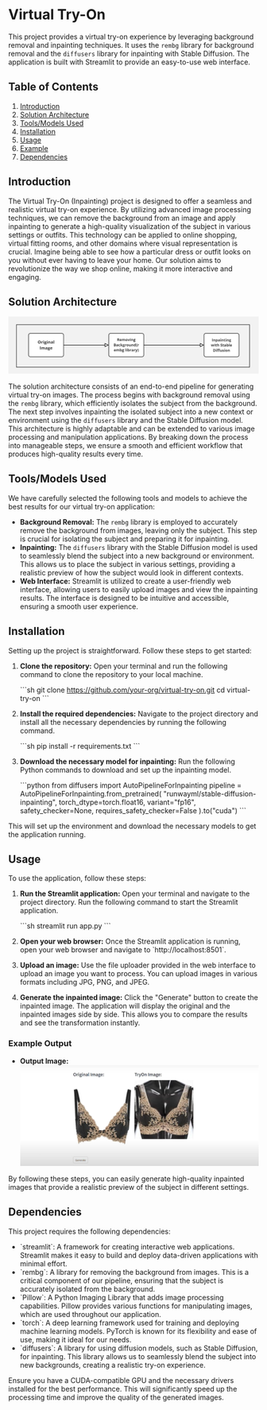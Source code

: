 
# Virtual Try-On

This project provides a virtual try-on experience by leveraging background removal and inpainting techniques. It uses the `rembg` library for background removal and the `diffusers` library for inpainting with Stable Diffusion. The application is built with Streamlit to provide an easy-to-use web interface.

## Table of Contents
1. [Introduction](#introduction)
2. [Solution Architecture](#solution-architecture)
3. [Tools/Models Used](#toolsmodels-used)
4. [Installation](#installation)
5. [Usage](#usage)
6. [Example](#example)
7. [Dependencies](#dependencies)

## Introduction

The Virtual Try-On (Inpainting) project is designed to offer a seamless and realistic virtual try-on experience. By utilizing advanced image processing techniques, we can remove the background from an image and apply inpainting to generate a high-quality visualization of the subject in various settings or outfits. This technology can be applied to online shopping, virtual fitting rooms, and other domains where visual representation is crucial. Imagine being able to see how a particular dress or outfit looks on you without ever having to leave your home. Our solution aims to revolutionize the way we shop online, making it more interactive and engaging.

## Solution Architecture

![Solution Architecture Diagram](https://github.com/Prajnabhandary/VITON/blob/main/Inpainting/Arch_daigram.jpg)

The solution architecture consists of an end-to-end pipeline for generating virtual try-on images. The process begins with background removal using the `rembg` library, which efficiently isolates the subject from the background. The next step involves inpainting the isolated subject into a new context or environment using the `diffusers` library and the Stable Diffusion model. This architecture is highly adaptable and can be extended to various image processing and manipulation applications. By breaking down the process into manageable steps, we ensure a smooth and efficient workflow that produces high-quality results every time.

## Tools/Models Used

We have carefully selected the following tools and models to achieve the best results for our virtual try-on application:

- **Background Removal:** The `rembg` library is employed to accurately remove the background from images, leaving only the subject. This step is crucial for isolating the subject and preparing it for inpainting.
- **Inpainting:** The `diffusers` library with the Stable Diffusion model is used to seamlessly blend the subject into a new background or environment. This allows us to place the subject in various settings, providing a realistic preview of how the subject would look in different contexts.
- **Web Interface:** Streamlit is utilized to create a user-friendly web interface, allowing users to easily upload images and view the inpainting results. The interface is designed to be intuitive and accessible, ensuring a smooth user experience.

## Installation

Setting up the project is straightforward. Follow these steps to get started:

1. **Clone the repository:** Open your terminal and run the following command to clone the repository to your local machine.

    \`\`\`sh
    git clone https://github.com/your-org/virtual-try-on.git
    cd virtual-try-on
    \`\`\`

2. **Install the required dependencies:** Navigate to the project directory and install all the necessary dependencies by running the following command.

    \`\`\`sh
    pip install -r requirements.txt
    \`\`\`

3. **Download the necessary model for inpainting:** Run the following Python commands to download and set up the inpainting model.

    \`\`\`python
    from diffusers import AutoPipelineForInpainting
    pipeline = AutoPipelineForInpainting.from_pretrained(
        "runwayml/stable-diffusion-inpainting", torch_dtype=torch.float16, variant="fp16", safety_checker=None,
        requires_safety_checker=False
    ).to("cuda")
    \`\`\`

This will set up the environment and download the necessary models to get the application running.

## Usage

To use the application, follow these steps:

1. **Run the Streamlit application:** Open your terminal and navigate to the project directory. Run the following command to start the Streamlit application.

    \`\`\`sh
    streamlit run app.py
    \`\`\`

2. **Open your web browser:** Once the Streamlit application is running, open your web browser and navigate to \`http://localhost:8501\`.

3. **Upload an image:** Use the file uploader provided in the web interface to upload an image you want to process. You can upload images in various formats including JPG, PNG, and JPEG.

4. **Generate the inpainted image:** Click the "Generate" button to create the inpainted image. The application will display the original and the inpainted images side by side. This allows you to compare the results and see the transformation instantly.

### Example Output

- **Output Image:**
  ![Example Input](https://raw.githubusercontent.com/Prajnabhandary/VITON/main/Inpainting/img_3.png)

By following these steps, you can easily generate high-quality inpainted images that provide a realistic preview of the subject in different settings.

## Dependencies

This project requires the following dependencies:

- \`streamlit\`: A framework for creating interactive web applications. Streamlit makes it easy to build and deploy data-driven applications with minimal effort.
- \`rembg\`: A library for removing the background from images. This is a critical component of our pipeline, ensuring that the subject is accurately isolated from the background.
- \`Pillow\`: A Python Imaging Library that adds image processing capabilities. Pillow provides various functions for manipulating images, which are used throughout our application.
- \`torch\`: A deep learning framework used for training and deploying machine learning models. PyTorch is known for its flexibility and ease of use, making it ideal for our needs.
- \`diffusers\`: A library for using diffusion models, such as Stable Diffusion, for inpainting. This library allows us to seamlessly blend the subject into new backgrounds, creating a realistic try-on experience.

Ensure you have a CUDA-compatible GPU and the necessary drivers installed for the best performance. This will significantly speed up the processing time and improve the quality of the generated images.
